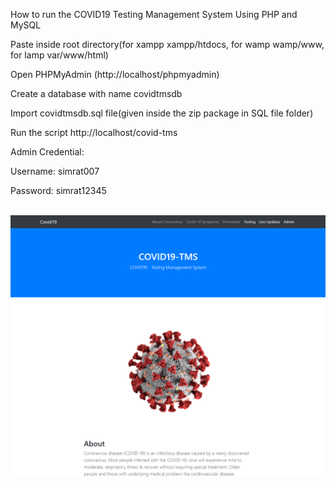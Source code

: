 How to run the COVID19 Testing Management System Using PHP and MySQL


<p>Paste inside root directory(for xampp xampp/htdocs, for wamp wamp/www, for lamp var/www/html)</p>
<p>Open PHPMyAdmin (http://localhost/phpmyadmin)</p>
<p>Create a database with name covidtmsdb</p>
<p>Import covidtmsdb.sql file(given inside the zip package in SQL file folder)</p>
<p>Run the script http://localhost/covid-tms</p>

Admin Credential:
<p>Username: simrat007</p>

<p>Password: simrat12345</p>


<br>


<img src="Covid-19 Testing Management System.png" width="600"/>
